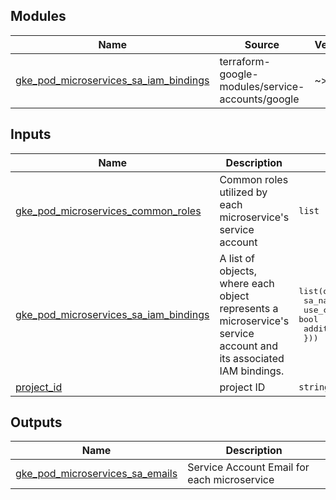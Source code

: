 <!-- BEGIN_TF_DOCS -->

## Modules

| Name | Source | Version |
|------|--------|---------|
| <a name="module_gke_pod_microservices_sa_iam_bindings"></a> [gke\_pod\_microservices\_sa\_iam\_bindings](#module\_gke\_pod\_microservices\_sa\_iam\_bindings) | terraform-google-modules/service-accounts/google | ~> 4.1 |
## Inputs

| Name | Description | Type | Default | Required |
|------|-------------|------|---------|:--------:|
| <a name="input_gke_pod_microservices_common_roles"></a> [gke\_pod\_microservices\_common\_roles](#input\_gke\_pod\_microservices\_common\_roles) | Common roles utilized by each microservice's service account | `list` | `[]` | no |
| <a name="input_gke_pod_microservices_sa_iam_bindings"></a> [gke\_pod\_microservices\_sa\_iam\_bindings](#input\_gke\_pod\_microservices\_sa\_iam\_bindings) | A list of objects, where each object represents a microservice's service account and its associated IAM bindings. | <pre>list(object({<br>    sa_name          = string<br>    use_common_roles = bool<br>    additional_roles = list(string)<br>  }))</pre> | `[]` | no |
| <a name="input_project_id"></a> [project\_id](#input\_project\_id) | project ID | `string` | n/a | yes |
## Outputs

| Name | Description |
|------|-------------|
| <a name="output_gke_pod_microservices_sa_emails"></a> [gke\_pod\_microservices\_sa\_emails](#output\_gke\_pod\_microservices\_sa\_emails) | Service Account Email for each microservice |

<!-- END_TF_DOCS -->